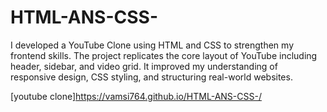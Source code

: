 # HTML-ANS-CSS-
I developed a YouTube Clone using HTML and CSS to strengthen my frontend skills. The project replicates the core layout of YouTube including header, sidebar, and video grid. It improved my understanding of responsive design, CSS styling, and structuring real-world websites.


[youtube clone]https://vamsi764.github.io/HTML-ANS-CSS-/
